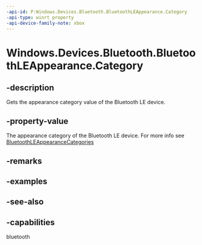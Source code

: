 ```yaml
---
-api-id: P:Windows.Devices.Bluetooth.BluetoothLEAppearance.Category
-api-type: winrt property
-api-device-family-note: xbox
---
```


<!-- Property syntax
public ushort Category { get; }
-->

# Windows.Devices.Bluetooth.BluetoothLEAppearance.Category

## -description
Gets the appearance category value of the Bluetooth LE device.

## -property-value
The appearance category of the Bluetooth LE device. For more info see [BluetoothLEAppearanceCategories](bluetoothleappearancecategories.md)

## -remarks

## -examples

## -see-also

## -capabilities
bluetooth
